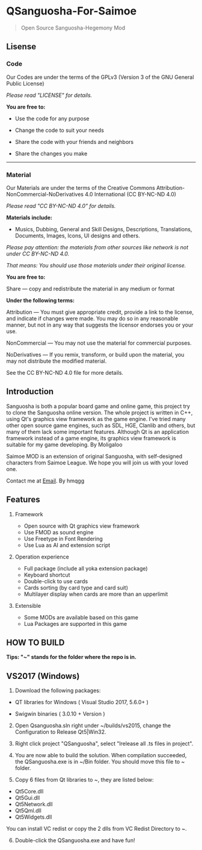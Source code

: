 QSanguosha-For-Saimoe
==
> Open Source Sanguosha-Hegemony Mod

## Lisense

### Code
Our Codes are under the terms of the GPLv3 (Version 3 of the GNU General Public License)

*Please read "LICENSE" for details.*

**You are free to:**

* Use the code for any purpose

* Change the code to suit your needs

* Share the code with your friends and neighbors

* Share the changes you make

---

### Material
Our Materials are under the terms of the Creative Commons
Attribution-NonCommercial-NoDerivatives 4.0 International (CC
BY-NC-ND 4.0)

*Please read "CC BY-NC-ND 4.0" for details.*

**Materials include:**

* Musics, Dubbing, General and Skill Designs, Descriptions, Translations, Documents, Images, Icons, UI designs and others.

*Please pay attention: the materials from other sources like network is not under CC BY-NC-ND 4.0.*

*That means: You should use those materials under their original license.*

**You are free to:**

Share — copy and redistribute the material in any medium or format

**Under the following terms:**

Attribution — You must give appropriate credit, provide a link to
the license, and indicate if changes were made. You may do so in
any reasonable manner, but not in any way that suggests the licensor
endorses you or your use.

NonCommercial — You may not use the material for commercial purposes.

NoDerivatives — If you remix, transform, or build upon the material,
you may not distribute the modified material.

See the CC BY-NC-ND 4.0 file for more details.

## Introduction

Sanguosha is both a popular board game and online game,
this project try to clone the Sanguosha online version.
The whole project is written in C++,
using Qt's graphics view framework as the game engine.
I've tried many other open source game engines,
such as SDL, HGE, Clanlib and others,
but many of them lack some important features.
Although Qt is an application framework instead of a game engine,
its graphics view framework is suitable for my game developing. By Moligaloo

Saimoe MOD is an extension of original Sanguosha,
with self-designed characters from Saimoe League.
We hope you will join us with your loved one.


Contact me at [Email](mailto:acgkiller@live.com). By hmqgg

## Features

1. Framework
    * Open source with Qt graphics view framework
    * Use FMOD as sound engine
    * Use Freetype in Font Rendering
    * Use Lua as AI and extension script

2. Operation experience
    * Full package (include all yoka extension package)
    * Keyboard shortcut
    * Double-click to use cards
    * Cards sorting (by card type and card suit)
    * Multilayer display when cards are more than an upperlimit

3. Extensible
    * Some MODs are available based on this game
    * Lua Packages are supported in this game

## HOW TO BUILD
**Tips: "~" stands for the folder where the repo is in.**

VS2017 (Windows)
---

1. Download the following packages:

* QT libraries for Windows ( Visual Studio 2017, 5.6.0+ )

* Swigwin binaries ( 3.0.10 + Version )

2. Open Qsanguosha.sln right under ~/builds/vs2015, change the Configuration to Release Qt5|Win32.

3. Right click project "QSanguosha", select "lrelease all .ts files in project".

4. You are now able to build the solution. When compilation succeeded, the QSanguosha.exe is in ~/Bin folder. You should move this file to ~ folder.

5. Copy 6 files from Qt libraries to ~, they are listed below:

*   Qt5Core.dll
*   Qt5Gui.dll
*   Qt5Network.dll
*   Qt5Qml.dll
*   Qt5Widgets.dll

You can install VC redist or copy the 2 dlls from VC Redist Directory to ~.

6. Double-click the QSanguosha.exe and have fun!